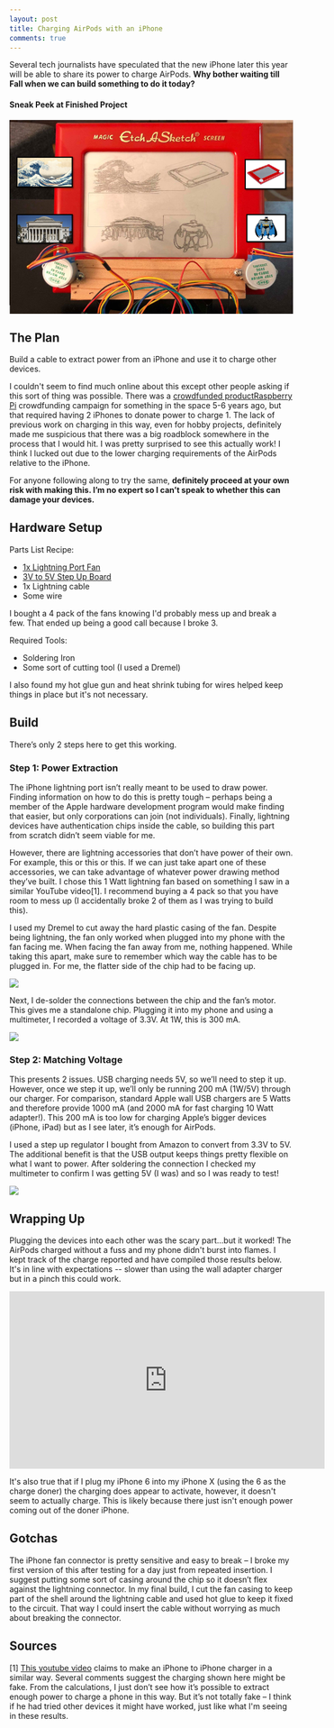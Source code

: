 ```yaml
---
layout: post
title: Charging AirPods with an iPhone
comments: true
---
```


<meta property="og:image" content="http://raw.githubusercontent.com/sunnybala/sunnybala.github.io/master/assets/etch_done.PNG"/>

Several tech journalists have speculated that the new iPhone later this year will be able to share its power to charge AirPods. **Why bother waiting till Fall when we can build something to do it today?**

#### Sneak Peek at Finished Project

<img src="https://raw.githubusercontent.com/sunnybala/sunnybala.github.io/master/assets/etch_done.PNG" class="center"/>

<style>
.center {
    display: block;
    margin-left: auto;
    margin-right: auto;
}

</style>

## The Plan

Build a cable to extract power from an iPhone and use it to charge other devices. 

I couldn't seem to find much online about this except other people asking if this sort of thing was possible. There was a [crowdfunded product](https://www.indiegogo.com/projects/chargebite-a-social-charger "Indiegogo")[Raspberry Pi](https://www.amazon.com/CanaKit-Raspberry-Micro-Supply-Listed/dp/B01C6FFNY4 "Amazon") crowdfunding campaign </a> for something in the space 5-6 years ago, but that required having 2 iPhones to donate power to charge 1. The lack of previous work on charging in this way, even for hobby projects, definitely made me suspicious that there was a big roadblock somewhere in the process that I would hit. I was pretty surprised to see this actually work! I think I lucked out due to the lower charging requirements of the AirPods relative to the iPhone.

For anyone following along to try the same, **definitely proceed at your own risk with making this. I’m no expert so I can’t speak to whether this can damage your devices.**

## Hardware Setup

Parts List Recipe:
- [1x Lightning Port Fan](https://www.amazon.com/gp/product/B078P7WVKD "Amazon")
- [3V to 5V Step Up Board](https://www.amazon.com/gp/product/B07F266X24 "Amazon")
- 1x Lightning cable
- Some wire

I bought a 4 pack of the fans knowing I'd probably mess up and break a few. That ended up being a good call because I broke 3. 

Required Tools:
- Soldering Iron
- Some sort of cutting tool (I used a Dremel)

I also found my hot glue gun and heat shrink tubing for wires helped keep things in place but it's not necessary.

## Build

 There’s only 2 steps here to get this working.

### Step 1: Power Extraction

The iPhone lightning port isn’t really meant to be used to draw power. Finding information on how to do this is pretty tough – perhaps being a member of the Apple hardware development program would make finding that easier, but only corporations can join (not individuals). Finally, lightning devices have authentication chips inside the cable, so building this part from scratch didn’t seem viable for me.

However, there are lightning accessories that don’t have power of their own. For example, this or this or this. If we can just take apart one of these accessories, we can take advantage of whatever power drawing method they’ve built. I chose this 1 Watt lightning fan based on something I saw in a similar YouTube video[1]. I recommend buying a 4 pack so that you have room to mess up (I accidentally broke 2 of them as I was trying to build this).

I used my Dremel to cut away the hard plastic casing of the fan. Despite being lightning, the fan only worked when plugged into my phone with the fan facing me. When facing the fan away from me, nothing happened. While taking this apart, make sure to remember which way the cable has to be plugged in. For me, the flatter side of the chip had to be facing up.

<img src="https://raw.githubusercontent.com/sunnybala/sunnybala.github.io/master/assets/fan_cut.PNG" class="center"/>

Next, I de-solder the connections between the chip and the fan’s motor. This gives me a standalone chip. Plugging it into my phone and using a multimeter, I recorded a voltage of 3.3V. At 1W, this is 300 mA.

<img src="https://raw.githubusercontent.com/sunnybala/sunnybala.github.io/master/assets/de_solder.PNG" class="center"/>

### Step 2: Matching Voltage

This presents 2 issues. USB charging needs 5V, so we’ll need to step it up. However, once we step it up, we’ll only be running 200 mA (1W/5V) through our charger. For comparison, standard Apple wall USB chargers are 5 Watts and therefore provide 1000 mA (and 2000 mA for fast charging 10 Watt adapter!). This 200 mA is too low for charging Apple’s bigger devices (iPhone, iPad) but as I see later, it’s enough for AirPods.

I used a step up regulator I bought from Amazon to convert from 3.3V to 5V. The additional benefit is that the USB output keeps things pretty flexible on what I want to power. After soldering the connection I checked my multimeter to confirm I was getting 5V (I was) and so I was ready to test!

<img src="https://raw.githubusercontent.com/sunnybala/sunnybala.github.io/master/assets/solder_lightning.PNG" class="center"/>

## Wrapping Up

Plugging the devices into each other was the scary part...but it worked! The AirPods charged without a fuss and my phone didn't burst into flames. I kept track of the charge reported and have compiled those results below. It's in  line with expectations -- slower than using the wall adapter charger but in a pinch this could work.

<iframe width="560" height="315" class="center" src="https://www.youtube.com/watch?v=kXKbaTPtOZc?rel=0" frameborder="0" allow="autoplay; encrypted-media" allowfullscreen></iframe>

It's also true that if I plug my iPhone 6 into my iPhone X (using the 6 as the charge doner) the charging does appear to activate, however, it doesn't seem to actually charge. This is likely because there just isn't enough power coming out of the doner iPhone. 

## Gotchas

The iPhone fan connector is pretty sensitive and easy to break – I broke my first version of this after testing for a day just from repeated insertion. I suggest putting some sort of casing around the chip so it doesn’t flex against the lightning connector. In my final build, I cut the fan casing to keep part of the shell around the lightning cable and used hot glue to keep it fixed to the circuit. That way I could insert the cable without worrying as much about breaking the connector.

 
## Sources

[1] [This youtube video](https://www.youtube.com/watch?v=UTcHMXF6P9M) claims to make an iPhone to iPhone charger in a similar way. Several comments suggest the charging shown here might be fake. From the calculations, I just don’t see how it’s possible to extract enough power to charge a phone in this way. But it’s not totally fake – I think if he had tried other devices it might have worked, just like what I'm seeing in these results. 